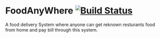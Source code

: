 # FoodAnyWhere   [![Build Status](https://travis-ci.org/joemccann/dillinger.svg?branch=master)](https://travis-ci.org/joemccann/dillinger)

A food delivery System where anyone can get reknown resturants food from home and pay bill through this system.
